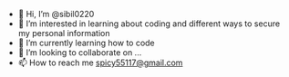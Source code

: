 - 👋 Hi, I’m @sibil0220
- 👀 I’m interested in learning about coding and different ways to secure my personal information
- 🌱 I’m currently learning how to code
- 💞️ I’m looking to collaborate on ...
- 📫 How to reach me spicy55117@gmail.com

<!---
sibil0220/sibil0220 is a ✨ special ✨ repository because its `README.md` (this file) appears on your GitHub profile.
You can click the Preview link to take a look at your changes.
--->
